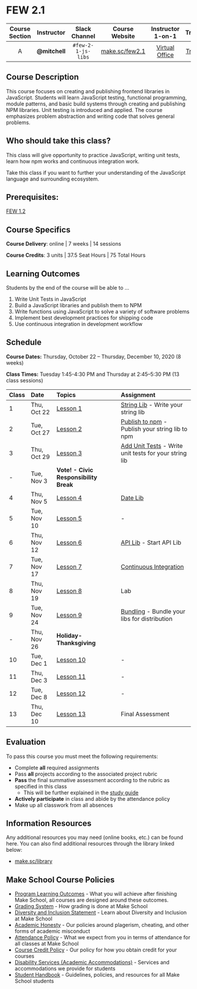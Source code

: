# FEW 2.1

| Course Section | Instructor | Slack Channel | Course Website | Instructor 1-on-1 | Tracker |
| :---: | :---: | :---: | :---: | :---: | :---: |
| A | **@mitchell** | `#few-2-1-js-libs` | [make.sc/few2.1](https://make.sc/few2.1) | [Virtual Office](https://make.sc/mitchell-zoom) | [Tracker](https://docs.google.com/spreadsheets/d/1AcrDA3QnL4Vet2XThzITj67MblcY9PQ9ZZWEbHru2f8/edit?usp=sharing) |

## Course Description

This course focuses on creating and publishing frontend libraries in JavaScript. Students will learn JavaScript testing, functional programming, module patterns, and basic build systems through creating and publishing NPM libraries. Unit testing is introduced and applied. The course emphasizes problem abstraction and writing code that solves general problems.

## Who should take this class?

This class will give opportunity to practice JavaScript, writing unit tests, learn how npm works and continuous integration work.

Take this class if you want to further your understanding of the JavaScript language and surrounding ecosystem. 

## Prerequisites:  

[FEW 1.2](https://github.com/Make-School-Courses/FEW-1.2-JavaScript-Foundations)

## Course Specifics

**Course Delivery**: online | 7 weeks | 14 sessions

**Course Credits**: 3 units | 37.5 Seat Hours | 75 Total Hours

## Learning Outcomes

Students by the end of the course will be able to ...

1. Write Unit Tests in JavaScript
1. Build a JavaScript libraries and publish them to NPM
1. Write functions using JavaScript to solve a variety of software problems
1. Implement best development practices for shipping code
1. Use continuous integration in development workflow

## Schedule

**Course Dates:** Thursday, October 22 – Thursday, December 10, 2020 (8 weeks)

**Class Times:** Tuesday 1:45-4:30 PM and Thursday at 2:45–5:30 PM (13 class sessions)

| Class | Date | Topics | Assignment |
|:------|:-----|:-------|:-----------|
|  1 |  Thu, Oct 22  | [Lesson 1](./lessons/lesson-01.md) | [String Lib](./assignments/assignment-01.md) - Write your string lib |
|  2 |  Tue, Oct 27  | [Lesson 2](./lessons/lesson-02.md) | [Publish to npm](./assignments/assignment-02.md) - Publish your string lib to npm |
|  3 |  Thu, Oct 29  | [Lesson 3](./lessons/lesson-03.md) | [Add Unit Tests](./assignments/assignment-03.md) - Write unit tests for your string lib |
|  - |  Tue, Nov 3              | **Vote! - Civic Responsibility Break** |
|  4 |  Thu, Nov 5 | [Lesson 4](./lessons/lesson-04.md) | [Date Lib](./assignments/assignment-07.md) |
|  5 |  Tue, Nov 10  | [Lesson 5](./lessons/lesson-05.md) | - |
|  6 |  Thu, Nov 12  | [Lesson 6](./lessons/lesson-06.md) | [API Lib](./assignments/assignment-09.md) - Start API Lib |
|  7 |  Tue, Nov 17  | [Lesson 7](./lessons/lesson-07.md) | [Continuous Integration](./assignments/assignment-04.md) |
|  8 |  Thu, Nov 19  | [Lesson 8](./lessons/lesson-08.md) | Lab |
|  9 |  Tue, Nov 24  | [Lesson 9](./lessons/lesson-09.md) | [Bundling](./assignments/assignment-06.md) - Bundle your libs for distribution |
|  - |  Thu, Nov 26               | **Holiday- Thanksgiving** |
| 10 |  Tue, Dec 1   | [Lesson 10](./lessons/lesson-10.md) | - |
| 11 |  Thu, Dec 3   | [Lesson 11](./lessons/lesson-11.md) | - |
| 12 |  Tue, Dec 8   | [Lesson 12](./lessons/lesson-12.md) | - |
| 13 |  Thu, Dec 10  | [Lesson 13](./lessons/lesson-13.md) | Final Assessment |

<!-- | 14 | Tue, May 13 | [Lesson 14](./lessons/lesson-14.md) | [Present your work](./assignments/assignment-10.md) - Final Presentations | -->

## Evaluation
To pass this course you must meet the following requirements:

- Complete **all** required assignments 
- Pass **all** projects according to the associated project rubric
- **Pass** the final summative assessment according to the rubric as specified in this class
    - This will be further explained in the [study guide](study-guide.md)
- **Actively participate** in class and abide by the attendance policy
- Make up all classwork from all absences

##  Information Resources

Any additional resources you may need (online books, etc.) can be found here. You can also find additional resources through the library linked below:

- [make.sc/library](http://make.sc/library)

## Make School Course Policies

- [Program Learning Outcomes](https://make.sc/program-learning-outcomes) - What you will achieve after finishing Make School, all courses are designed around these outcomes.
- [Grading System](https://make.sc/grading-system) - How grading is done at Make School
- [Diversity and Inclusion Statement](https://make.sc/diversity-and-inclusion-statement) - Learn about Diversity and Inclusion at Make School
- [Academic Honesty](https://make.sc/academic-honesty-policy) - Our policies around plagerism, cheating, and other forms of academic misconduct 
- [Attendance Policy](https://make.sc/attendance-policy) - What we expect from you in terms of attendance for all classes at Make School
- [Course Credit Policy](https://make.sc/course-credit-policy) - Our policy for how you obtain credit for your courses
- [Disability Services (Academic Accommodations)](https://make.sc/disability-services) - Services and accommodations we provide for students
- [Student Handbook](https://make.sc/student-handbook) - Guidelines, policies, and resources for all Make School students

